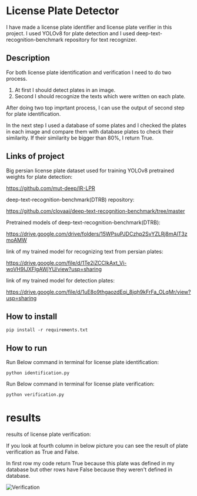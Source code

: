 # License Plate Detector 

I have made a license plate identifier and license plate verifier in this project.
I used YOLOv8 for plate detection and I used deep-text-recognition-benchmark repository for text recognizer.

## Description

For both license plate identification and verification I need to do two process.

1. At first I should detect plates in an image.
2. Second I should recognize the texts which were written on each plate.

After doing two top imprtant process, I can use the output of second step for plate identification.

In the next step I used a database of some plates and I checked the plates in each image and compare them with database plates to check their similarity.
If their similarity be bigger than 80%, I return True. 


## Links of project

Big persian license plate dataset used for training YOLOv8 pretrained weights for plate detection:

https://github.com/mut-deep/IR-LPR

deep-text-recognition-benchmark(DTRB) repository:

https://github.com/clovaai/deep-text-recognition-benchmark/tree/master

Pretrained models of deep-text-recognition-benchmark(DTRB):

https://drive.google.com/drive/folders/15WPsuPJDCzhp2SvYZLRj8mAlT3zmoAMW

link of my trained model for recognizing text from persian plates:

https://drive.google.com/file/d/1Te2iZCCIkAxt_Vi-woVH9IJXFlgAWjYU/view?usp=sharing

link of my trained model for detection plates:

https://drive.google.com/file/d/1uE8o9thgaozdEqi_8jqh9kFrFa_OLqMr/view?usp=sharing

## How to install

```
pip install -r requirements.txt
```

##  How to run

Run Below command in terminal for license plate identification:

```
python identification.py
```


Run Below command in terminal for license plate verification:

```
python verification.py
```

# results

results of license plate verification:

If you look at fourth column in below picture you can see the result of plate verification as True and False.

In first row my code return True because this plate was defined in my database but other rows have False because they weren't defined in database.

![Verification](https://github.com/javadnematollahi/python-assignment/assets/86910174/594dcfa9-da57-49de-8b46-7050c5ad5288)







